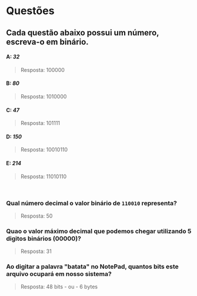 # Questões

## Cada questão abaixo possui um número, escreva-o em binário. 

#### A: _32_ 
> Resposta: 100000

#### B: _80_
> Resposta: 1010000

#### C: _47_ 
> Resposta: 101111

#### D: _150_ 
> Resposta: 10010110

#### E: _214_
> Resposta: 11010110

<br>

### Qual número decimal o valor binário de `110010` representa?
> Resposta: 50

### Quao o valor máximo decimal que podemos chegar utilizando 5 digitos binários (00000)?
> Resposta: 31

### Ao digitar a palavra "batata" no NotePad, quantos bits este arquivo ocupará em nosso sistema?
> Resposta: 48 bits - ou - 6 bytes

